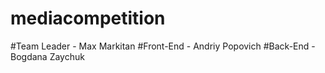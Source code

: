 # mediacompetition

#Team Leader - Max Markitan
#Front-End - Andriy Popovich
#Back-End - Bogdana Zaychuk